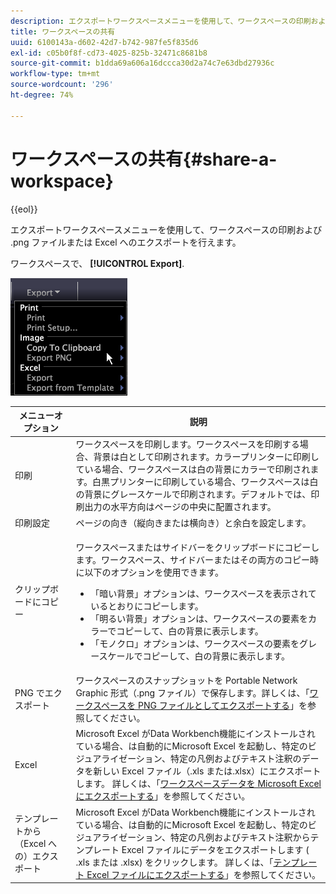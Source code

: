 ```yaml
---
description: エクスポートワークスペースメニューを使用して、ワークスペースの印刷および .png ファイルまたは Excel へのエクスポートを行えます。
title: ワークスペースの共有
uuid: 6100143a-d602-42d7-b742-987fe5f835d6
exl-id: c05b0f8f-cd73-4025-825b-32471c8681b8
source-git-commit: b1dda69a606a16dccca30d2a74c7e63dbd27936c
workflow-type: tm+mt
source-wordcount: '296'
ht-degree: 74%

---
```


# ワークスペースの共有{#share-a-workspace}

{{eol}}

エクスポートワークスペースメニューを使用して、ワークスペースの印刷および .png ファイルまたは Excel へのエクスポートを行えます。

ワークスペースで、 **[!UICONTROL Export]**.

![](assets/mnu_export.png)

<table id="table_900D1AB7B08749469DA9544C5D37096F"> 
 <thead> 
  <tr> 
   <th colname="col1" class="entry"> メニューオプション </th> 
   <th colname="col2" class="entry"> 説明 </th> 
  </tr> 
 </thead>
 <tbody> 
  <tr> 
   <td colname="col1"> 印刷 </td> 
   <td colname="col2"> ワークスペースを印刷します。ワークスペースを印刷する場合、背景は白として印刷されます。カラープリンターに印刷している場合、ワークスペースは白の背景にカラーで印刷されます。白黒プリンターに印刷している場合、ワークスペースは白の背景にグレースケールで印刷されます。デフォルトでは、印刷出力の水平方向はページの中央に配置されます。 </td> 
  </tr> 
  <tr> 
   <td colname="col1"> 印刷設定 </td> 
   <td colname="col2"> ページの向き（縦向きまたは横向き）と余白を設定します。 </td> 
  </tr> 
  <tr> 
   <td colname="col1"> クリップボードにコピー </td> 
   <td colname="col2"> <p>ワークスペースまたはサイドバーをクリップボードにコピーします。ワークスペース、サイドバーまたはその両方のコピー時に以下のオプションを使用できます。 
     <ul id="ul_F7338E53385B4AE39FBCF1C3A80276CE"> 
      <li id="li_9A3147A64B1C443AAE2843A5260E3273">「暗い背景」オプションは、ワークスペースを表示されているとおりにコピーします。 </li> 
      <li id="li_516B6162FDA747CFBB2886E71DF49146">「明るい背景」オプションは、ワークスペースの要素をカラーでコピーして、白の背景に表示します。 </li> 
      <li id="li_E0B5E9D31F5948238DEB0D75E235BAE3">「モノクロ」オプションは、ワークスペースの要素をグレースケールでコピーして、白の背景に表示します。 </li> 
     </ul> </p> </td> 
  </tr> 
  <tr> 
   <td colname="col1"> PNG でエクスポート </td> 
   <td colname="col2">ワークスペースのスナップショットを Portable Network Graphic 形式（.png ファイル）で保存します。詳しくは、「<a href="../../../home/c-get-started/c-work-worksp/c-ex-wksp.md#section-f9fbe0f0a1c341e2b063cce106cac35e">ワークスペースを PNG ファイルとしてエクスポートする</a>」を参照してください。 </td> 
  </tr> 
  <tr> 
   <td colname="col1"> Excel </td> 
   <td colname="col2"> Microsoft Excel がData Workbench機能にインストールされている場合、は自動的にMicrosoft Excel を起動し、特定のビジュアライゼーション、特定の凡例およびテキスト注釈のデータを新しい Excel ファイル（.xls または.xlsx）にエクスポートします。 詳しくは、「<a href="../../../home/c-get-started/c-work-worksp/c-ex-wksp.md#section-fe214e3dbc364d2eba3834d62d295acb">ワークスペースデータを Microsoft Excel にエクスポートする</a>」を参照してください。 </td> 
  </tr> 
  <tr> 
   <td colname="col1"> テンプレートから（Excel への）エクスポート </td> 
   <td colname="col2"> Microsoft Excel がData Workbench機能にインストールされている場合、は自動的にMicrosoft Excel を起動し、特定のビジュアライゼーション、特定の凡例およびテキスト注釈からテンプレート Excel ファイルにデータをエクスポートします (<span class="filepath"> .xls</span> または <span class="filepath"> .xlsx</span>) をクリックします。 詳しくは、「<a href="../../../home/c-get-started/c-work-worksp/c-ex-wksp.md#section-814772929ca64cf6b92b89d3fdd02302">テンプレート Excel ファイルにエクスポートする</a>」を参照してください。 </td> 
  </tr> 
 </tbody> 
</table>
